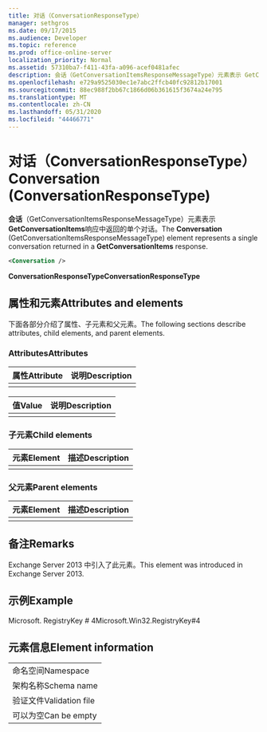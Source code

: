 ```yaml
---
title: 对话（ConversationResponseType）
manager: sethgros
ms.date: 09/17/2015
ms.audience: Developer
ms.topic: reference
ms.prod: office-online-server
localization_priority: Normal
ms.assetid: 57310ba7-f411-43fa-a096-acef0481afec
description: 会话（GetConversationItemsResponseMessageType）元素表示 GetConversationItems 响应中返回的单个对话。
ms.openlocfilehash: e729a9525030ec1e7abc2ffcb40fc92812b17001
ms.sourcegitcommit: 88ec988f2bb67c1866d06b361615f3674a24e795
ms.translationtype: MT
ms.contentlocale: zh-CN
ms.lasthandoff: 05/31/2020
ms.locfileid: "44466771"
---
```

# <a name="conversation-conversationresponsetype"></a><span data-ttu-id="b258f-103">对话（ConversationResponseType）</span><span class="sxs-lookup"><span data-stu-id="b258f-103">Conversation (ConversationResponseType)</span></span>

<span data-ttu-id="b258f-104">**会话**（GetConversationItemsResponseMessageType）元素表示**GetConversationItems**响应中返回的单个对话。</span><span class="sxs-lookup"><span data-stu-id="b258f-104">The **Conversation** (GetConversationItemsResponseMessageType) element represents a single conversation returned in a **GetConversationItems** response.</span></span> 
  
```XML
<Conversation />
```

 <span data-ttu-id="b258f-105">**ConversationResponseType**</span><span class="sxs-lookup"><span data-stu-id="b258f-105">**ConversationResponseType**</span></span>
## <a name="attributes-and-elements"></a><span data-ttu-id="b258f-106">属性和元素</span><span class="sxs-lookup"><span data-stu-id="b258f-106">Attributes and elements</span></span>

<span data-ttu-id="b258f-107">下面各部分介绍了属性、子元素和父元素。</span><span class="sxs-lookup"><span data-stu-id="b258f-107">The following sections describe attributes, child elements, and parent elements.</span></span>
  
### <a name="attributes"></a><span data-ttu-id="b258f-108">Attributes</span><span class="sxs-lookup"><span data-stu-id="b258f-108">Attributes</span></span>

|<span data-ttu-id="b258f-109">**属性**</span><span class="sxs-lookup"><span data-stu-id="b258f-109">**Attribute**</span></span>|<span data-ttu-id="b258f-110">**说明**</span><span class="sxs-lookup"><span data-stu-id="b258f-110">**Description**</span></span>|
|:-----|:-----|
|||
   
#### 

|<span data-ttu-id="b258f-111">**值**</span><span class="sxs-lookup"><span data-stu-id="b258f-111">**Value**</span></span>|<span data-ttu-id="b258f-112">**说明**</span><span class="sxs-lookup"><span data-stu-id="b258f-112">**Description**</span></span>|
|:-----|:-----|
|||
   
### <a name="child-elements"></a><span data-ttu-id="b258f-113">子元素</span><span class="sxs-lookup"><span data-stu-id="b258f-113">Child elements</span></span>

|<span data-ttu-id="b258f-114">**元素**</span><span class="sxs-lookup"><span data-stu-id="b258f-114">**Element**</span></span>|<span data-ttu-id="b258f-115">**描述**</span><span class="sxs-lookup"><span data-stu-id="b258f-115">**Description**</span></span>|
|:-----|:-----|
|||
   
### <a name="parent-elements"></a><span data-ttu-id="b258f-116">父元素</span><span class="sxs-lookup"><span data-stu-id="b258f-116">Parent elements</span></span>

|<span data-ttu-id="b258f-117">**元素**</span><span class="sxs-lookup"><span data-stu-id="b258f-117">**Element**</span></span>|<span data-ttu-id="b258f-118">**描述**</span><span class="sxs-lookup"><span data-stu-id="b258f-118">**Description**</span></span>|
|:-----|:-----|
|||
   
## <a name="remarks"></a><span data-ttu-id="b258f-119">备注</span><span class="sxs-lookup"><span data-stu-id="b258f-119">Remarks</span></span>

<span data-ttu-id="b258f-120">Exchange Server 2013 中引入了此元素。</span><span class="sxs-lookup"><span data-stu-id="b258f-120">This element was introduced in Exchange Server 2013.</span></span>
  
## <a name="example"></a><span data-ttu-id="b258f-121">示例</span><span class="sxs-lookup"><span data-stu-id="b258f-121">Example</span></span>

<span data-ttu-id="b258f-122">Microsoft. RegistryKey # 4</span><span class="sxs-lookup"><span data-stu-id="b258f-122">Microsoft.Win32.RegistryKey#4</span></span>
  
## <a name="element-information"></a><span data-ttu-id="b258f-123">元素信息</span><span class="sxs-lookup"><span data-stu-id="b258f-123">Element information</span></span>

||
|:-----|
|<span data-ttu-id="b258f-124">命名空间</span><span class="sxs-lookup"><span data-stu-id="b258f-124">Namespace</span></span>  <br/> |
|<span data-ttu-id="b258f-125">架构名称</span><span class="sxs-lookup"><span data-stu-id="b258f-125">Schema name</span></span>  <br/> |
|<span data-ttu-id="b258f-126">验证文件</span><span class="sxs-lookup"><span data-stu-id="b258f-126">Validation file</span></span>  <br/> |
|<span data-ttu-id="b258f-127">可以为空</span><span class="sxs-lookup"><span data-stu-id="b258f-127">Can be empty</span></span>  <br/> |
   

